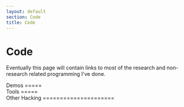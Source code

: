 ```yaml
---
layout: default
section: Code
title: Code
---
```


Code
====
Eventually this page will contain links to most of the research and non-research
related programming I've done.

<div class="section" markdown="1">
Demos
=====
    
</div>

<div class="section" markdown="1">
Tools
=====
</div>

<div class="section" markdown="1">
Other Hacking
=====================
</div>

